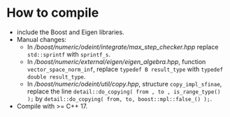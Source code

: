 
How to compile
=====
- include the Boost and Eigen libraries.
- Manual changes:
    * In _/boost/numeric/odeint/integrate/max_step_checker.hpp_ replace ```std::sprintf``` with ```sprintf_s```.
    * In _/boost/numeric/external/eigen/eigen_algebra.hpp_, function ```vector_space_norm_inf```,
      replace ```typedef B result_type``` with ```typedef double result_type```.
    * In _/boost/numeric/odeint/util/copy.hpp_, structure ```copy_impl_sfinae```,
      replace the line ```detail::do_copying( from , to , is_range_type() );``` by
      ```detail::do_copying( from, to, boost::mpl::false_() );```.
- Compile with >= C++ 17.
